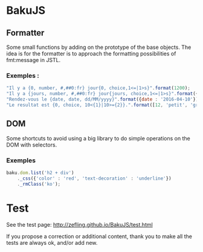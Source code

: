 # BakuJS

## Formatter

Some small functions by adding on the prototype of the base objects.
The idea is for the formatter is to approach the formatting possibilities of fmt:message in JSTL.

### Exemples :
```js
"Il y a {0, number, #,##0:fr} jour{0, choice,1<=|1>s}".format(1200);                 // Il y a 1 200 jours
"Il y a {jours, number, #,##0:fr} jour{jours, choice,1<=|1>s}".format({jours : 1});  // Il y a 1 jour
"Rendez-vous le {date, date, dd/MM/yyyy}".format({date : '2016-04-10'});             // Rendez-vous le 10/04/2016
"Le resultat est {0, choice, 10<{1}|10>={2}}.".format([12, 'petit', 'grand']);       // Le resultat est grand.
```

## DOM

Some shortcuts to avoid using a big library to do simple operations on the DOM with selectors.

### Exemples
```js
baku.dom.list('h2 + div')
    ._css({'color' : 'red', 'text-decoration' : 'underline'})
    ._rmClass('ko');
```

# Test 

See the test page: http://zefling.github.io/BakuJS/test.html

If you propose a correction or additional content, thank you to make all the tests are always ok, and/or add new.